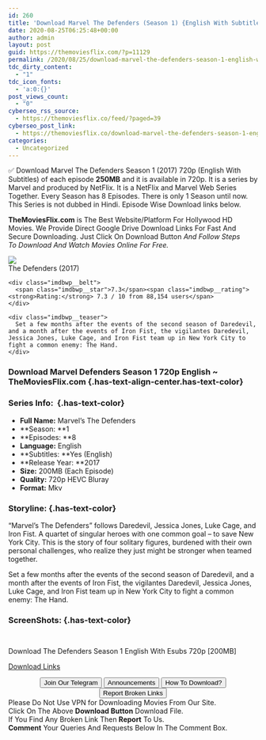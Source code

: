 ```yaml
---
id: 260
title: 'Download Marvel The Defenders (Season 1) {English With Subtitles} 720p WeB-DL HD [200MB]'
date: 2020-08-25T06:25:48+00:00
author: admin
layout: post
guid: https://themoviesflix.com/?p=11129
permalink: /2020/08/25/download-marvel-the-defenders-season-1-english-with-subtitles-720p-web-dl-hd-200mb-2/
tdc_dirty_content:
  - "1"
tdc_icon_fonts:
  - 'a:0:{}'
post_views_count:
  - "0"
cyberseo_rss_source:
  - https://themoviesflix.co/feed/?paged=39
cyberseo_post_link:
  - https://themoviesflix.co/download-marvel-the-defenders-season-1-english-720p/
categories:
  - Uncategorized
---
```

✅ Download Marvel The Defenders Season 1 (2017) 720p (English With Subtitles) of each episode&nbsp;**250MB**&nbsp;and it is available in&nbsp;720p. It is a series by Marvel and produced by&nbsp;NetFlix. It is a&nbsp;NetFlix&nbsp;and Marvel Web Series Together. Every Season has 8 Episodes. There is only 1 Season until now. This Series is not dubbed in Hindi. Episode Wise Download links below.

**TheMoviesFlix.com**&nbsp;is The Best Website/Platform For Hollywood HD Movies. We Provide Direct Google Drive Download Links For Fast And Secure Downloading. Just Click On Download Button&nbsp;_And Follow Steps To&nbsp;Download And Watch Movies Online For Free._

<div class="imdbwp imdbwp--movie dark">
  <div class="imdbwp__thumb">
    <a class="imdbwp__link" target="_blank" title="The Defenders" href="https://www.imdb.com/title/tt4230076/" rel="nofollow noopener noreferrer"><img class="imdbwp__img" src="https://m.media-amazon.com/images/M/MV5BNWU4NmY3MTMtMTBmMi00NjFjLTkwMmItYWZhZWUwNDg5M2ExXkEyXkFqcGdeQXVyNDUyOTg3Njg@._V1_SX300.jpg" /></a>
  </div>
  
  <div class="imdbwp__content">
    <div class="imdbwp__header">
      <span class="imdbwp__title">The Defenders</span> (2017)
    </div>
    
    <div class="imdbwp__belt">
      <span class="imdbwp__star">7.3</span><span class="imdbwp__rating"><strong>Rating:</strong> 7.3 / 10 from 88,154 users</span>
    </div>
    
    <div class="imdbwp__teaser">
      Set a few months after the events of the second season of Daredevil, and a month after the events of Iron Fist, the vigilantes Daredevil, Jessica Jones, Luke Cage, and Iron Fist team up in New York City to fight a common enemy: The Hand.
    </div>
  </div>
</div>

### Download Marvel Defenders Season 1 720p English ~ TheMoviesFlix.com {.has-text-align-center.has-text-color}

### Series Info:&nbsp; {.has-text-color}

  * **Full Name:**&nbsp;Marvel’s The Defenders
  * **Season:&nbsp;**1
  * **Episodes:&nbsp;**8
  * **Language:**&nbsp;English
  * **Subtitles:&nbsp;**Yes (English)
  * **Release Year:&nbsp;**2017
  * **Size:**&nbsp;200MB (Each Episode)
  * **Quality:**&nbsp;720p HEVC Bluray
  * **Format:**&nbsp;Mkv

### Storyline: {.has-text-color}

“Marvel’s The Defenders” follows Daredevil, Jessica Jones, Luke Cage, and Iron Fist. A quartet of singular heroes with one common goal – to save New York City. This is the story of four solitary figures, burdened with their own personal challenges, who realize they just might be stronger when teamed together.

Set a few months after the events of the second season of Daredevil, and a month after the events of Iron Fist, the vigilantes Daredevil, Jessica Jones, Luke Cage, and Iron Fist team up in New York City to fight a common enemy: The Hand.

### ScreenShots: {.has-text-color}

<div class="wp-block-image">
  <figure class="aligncenter"><img src="https://i.imgur.com/fMG8KTO.jpg" alt /></figure>
</div>

<div class="wp-block-image">
  <figure class="aligncenter"><img src="https://i.imgur.com/C1bcLUE.jpg" alt /></figure>
</div>

<p class="has-text-align-center has-text-color has-medium-font-size">
  Download The Defenders Season 1 English With Esubs 720p [200MB]
</p>

<span class="mb-center maxbutton-3-center"><span class="maxbutton-3-container mb-container"><a class="maxbutton-3 maxbutton maxbutton-post-button" target="_blank" rel="nofollow noopener noreferrer" href="https://coinquint.com/a7542/"><span class="mb-text">Download Links</span></a></span></span>

<center>
</center>

<center>
  <a href="https://t.me/themoviesflixcom" target="_blank" data-wpel-link="external" rel="nofollow external noopener noreferrer"><button class="button button5">Join Our Telegram</button></a> <a href="https://themoviesflix.co/download-marvel-the-defenders-season-1-english-720p/#" target="_blank" data-wpel-link="external" rel="nofollow external noopener noreferrer"><button class="button button5">Announcements</button></a> <a href="https://themoviesflix.com/how-to-download/" target="_blank" data-wpel-link="external" rel="nofollow external noopener noreferrer"><button class="button button5">How To Download?</button></a> <a href="https://themoviesflix.co/download-marvel-the-defenders-season-1-english-720p/#" target="_blank" data-wpel-link="external" rel="nofollow external noopener noreferrer"><button class="button button5">Report Broken Links</button></a>
</center>

<div class="alert alert-danger">
  Please Do Not Use VPN for Downloading Movies From Our Site.
</div>

<div class="alert alert-success">
  Click On The Above <strong>Download Button</strong> Download File.
</div>

<div class="alert alert-warning">
  If You Find Any Broken Link Then <strong>Report</strong> To Us.
</div>

<div class="alert alert-info">
  <strong>Comment</strong> Your Queries And Requests Below In The Comment Box.
</div>